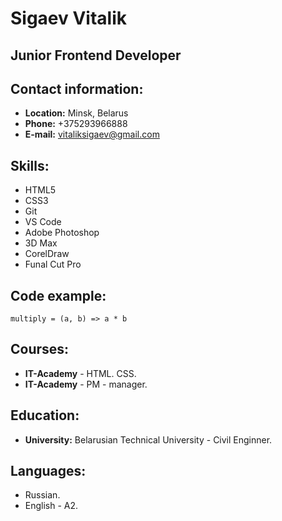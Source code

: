 # **Sigaev Vitalik**
## **Junior Frontend Developer**
## **Contact information:**
* **Location:**  Minsk, Belarus
* **Phone:** +375293966888
* **E-mail:** vitaliksigaev@gmail.com
## **Skills:**
* HTML5
* CSS3
* Git
* VS Code
* Adobe Photoshop
* 3D Max
* CorelDraw
* Funal Cut Pro
## **Code example:**
`multiply = (a, b) => a * b`
## **Courses:**
* **IT-Academy** - HTML. CSS.
* **IT-Academy** - PM - manager.
## **Education:**
* **University:** Belarusian Technical University - Civil  Enginner.
## **Languages:**
* Russian.
* English - A2.